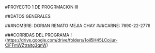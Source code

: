 #PROYECTO 1 DE PROGRMACION III


##DATOS GENERALES

###NOMBRE: DORIAN RENATO MEJIA CHAY
###CARNE: 7690-22-2776

###CORRIDAS DEL PROGRAMA
!(https://drive.google.com/drive/folders/1oil5H45LCojjur-CiFFmWZtraitg3qnW)
